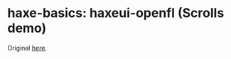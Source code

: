 haxe-basics: haxeui-openfl (Scrolls demo)
=========================

Original [here](https://github.com/ianharrigan/haxeui/tree/master/samples/scrolls).
